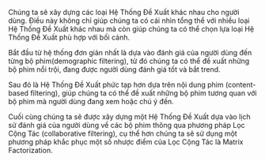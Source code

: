 Chúng ta sẽ xây dựng các loại Hệ Thống Đề Xuất khác nhau cho người dùng. Điều này không chỉ giúp chúng ta có cái nhìn tổng thể với nhiều loại Hệ Thống Đề Xuất khác nhau mà còn giúp chúng ta có thể chọn lựa loại Hệ Thống Đề Xuất phù hợp với bối cảnh.

Bắt đầu từ hệ thống đơn giản nhất là dựa vào đánh giá của người dùng đến từng bộ phim(demographic filtering), từ đó chúng ta có thể đề xuất những bộ phim nổi trội, đang được người dùng đánh giá tốt và bắt trend.

Sau đó là Hệ Thống Đề Xuất phức tạp hơn dựa trên nội dung phim (content-based filtering), giúp chúng ta có thể đề xuất những bộ phim tương quan với bộ phim mà người dùng đang xem hoặc chú ý đến.

Cuối cùng chúng ta sẽ được xây dựng một Hệ Thống Đề Xuất dựa vào lịch sử đánh giá của người dùng về các bộ phim thông qua phương pháp Lọc Cộng Tác (collaborative filtering), cụ thể hơn chúng ta sẽ sử dụng một phương pháp khắc phục một số nhược điểm của Lọc Cộng Tác là Matrix Factorization. 
